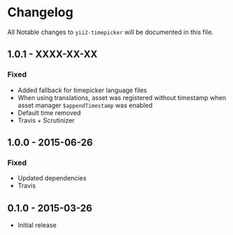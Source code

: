 # Changelog

All Notable changes to `yii2-timepicker` will be documented in this file.

## 1.0.1 - XXXX-XX-XX

### Fixed
- Added fallback for timepicker language files
- When using translations, asset was registered without timestamp when asset manager `$appendTimestamp` was enabled
- Default time removed
- Travis + Scrutinizer

## 1.0.0 - 2015-06-26

### Fixed
- Updated dependencies
- Travis

## 0.1.0 - 2015-03-26

- Initial release
